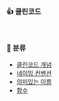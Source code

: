 ### 👍 클린코드
<br>

### 📘 분류
- [클린코드 개념](https://github.com/yeon-hee/TIL/blob/master/%ED%81%B4%EB%A6%B0%EC%BD%94%EB%93%9C/%ED%81%B4%EB%A6%B0%EC%BD%94%EB%93%9C%20%EA%B0%9C%EB%85%90.md)
- [네이밍 컨벤션](https://github.com/yeon-hee/TIL/tree/master/%ED%81%B4%EB%A6%B0%EC%BD%94%EB%93%9C/%EB%84%A4%EC%9D%B4%EB%B0%8D%20%EC%BB%A8%EB%B2%A4%EC%85%98)
- [의미있는 이름](https://github.com/yeon-hee/TIL/tree/master/%ED%81%B4%EB%A6%B0%EC%BD%94%EB%93%9C/%EC%9D%98%EB%AF%B8%EC%9E%88%EB%8A%94%20%EC%9D%B4%EB%A6%84)
- [함수](함수)
